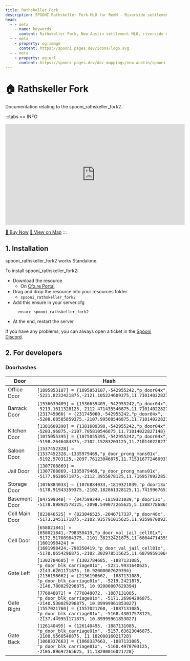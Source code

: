 ```yaml
---
title: Rathskeller Fork
description: SPOONI Rathskeller Fork MLO for RedM - Riverside settlement with buildings. Small New Austin community for frontier roleplay in Red Dead Redemption 2.
head:
  - - meta
    - name: keywords
      content: Rathskeller Fork, New Austin settlement MLO, riverside community, frontier town, desert settlement, RedM Rathskeller, RDR2 New Austin
  - - meta
    - property: og:image
      content: https://spooni.pages.dev/icons/logo.svg
  - - meta
    - property: og:url
      content: https://spooni.pages.dev/doc_mappings/new-austin/spooni_rathskeller_fork2
---
```


# 🏠  Rathskeller Fork
Documentation relating to the spooni_rathskeller_fork2.

:::tabs
== INFO
<iframe width="560" height="315" src="https://www.youtube.com/embed/tmx51pY5vIA?si=y5WjtdeKfNOaNyPW" frameborder="0" allow="accelerometer; autoplay; clipboard-write; encrypted-media; gyroscope; picture-in-picture; web-share" referrerpolicy="strict-origin-when-cross-origin" allowfullscreen></iframe>

<a href="https://spooni-mapping.tebex.io/package/6716551" class="button-buy">🛒 Buy Now</a>
<a href="https://spooni.de/rdr2/?m=house116" class="button-map">📍 View on Map</a>
:::

## 1. Installation
spooni_rathskeller_fork2 works Standalone.  

To install spooni_rathskeller_fork2:
- Download the resource
  - On [Cfx.re Portal](https://portal.cfx.re/)
- Drag and drop the resource into your resources folder
  - `spooni_rathskeller_fork2`
- Add this ensure in your server.cfg
  ```
    ensure spooni_rathskeller_fork2
  ```
- At the end, restart the server

If you have any problems, you can always open a ticket in the [Spooni Discord](https://discord.gg/spooni).

## 2. For developers
### Doorhashes
| Door                      | Hash
|---------------------------|----------------------------------------------------------------------------------|
| Office Door               | `[1895853187] = {1895853187,-542955242,"p_door04x", -5221.8232421875,-2121.105224609375,11.71014022827148}`
| Barrack Door              | `[1536639409] = {1536639409,-542955242,"p_door04x", -5213.1611328125,-2112.471435546875,11.71014022827148}` <br> `[231745060] = {231745060,-542955242,"p_door04x", -5208.68505859375,-2107.99560546875,11.71014022827148}`
| Kitchen Door              | `[1381609390] = {1381609390,-542955242,"p_door04x", -5203.96875,-2107.705810546875,11.71014022827148}` <br> `[1075055395] = {1075055395,-542955242,"p_door04x", -5198.2646484375,-2102.15283203125,11.71014022827148}`
| Saloon Door               | `[1537452328] = {1537452328,-1335979469,"p_door_prong_mans01x", -5192.5703125,-2097.76123046875,11.71531677246093}`
| Jail Door                 | `[1307708869] = {1307708869,-1335979469,"p_door_prong_mans01x", -5177.9638671875,-2112.3955078125,11.71695709228515}`
| Storage Door              | `[1076884033] = {1076884033,-1819321039,"p_door13x", -5178.91943359375,-2102.182861328125,11.74199676513671}`
| Basement Door             | `[847599340] = {847599340,-1819321039,"p_door13x", -5178.89892578125,-2098.549072265625,5.13887786865234}`
| Cell Main Door            | `[823046525] = {823046525,-2046717337,"p_door48x", -5173.2451171875,-2102.935791015625,11.93599700927734}`
| Cell Door                 | `[658021841] = {658021841,-798350419,"p_door_val_jail_cell01x", -5172.51708984375,-2101.38232421875,11.68644714355468}` <br> `[1601998424] = {1601998424,-798350419,"p_door_val_jail_cell01x", -5170.0654296875,-2102.302978515625,11.68799591064453}`
| Gate Left                 | `[1302784685] = {1302784685, -1887131085, "p_door_blk_carriage01x", -5221.9931640625, -2143.6201171875, 10.92000007629394}` <br> `[2136198662] = {2136198662, -1887131085, "p_door_blk_carriage01x", -5219.2421875, -2146.780029296875, 10.92000007629394}`
| Gate Right                | `[776048072] = {776048072, -1887131085, "p_door_blk_carriage01x", -5171.26904296875, -2140.530029296875, 10.89999961853027}` <br> `[1557021760] = {1557021760, -1887131085, "p_door_blk_carriage01x", -5168.43017578125, -2137.449951171875, 10.89999961853027}`
| Gate Back                 | `[126140495] = {126140495, -1887131085, "p_door_blk_carriage01x", -5157.63623046875, -2108.9560546875, 11.18200016021728}` <br> `[1068337663] = {1068337663, -1887131085, "p_door_blk_carriage01x", -5160.4970703125, -2105.89697265625, 11.18200016021728}`
